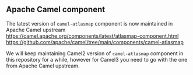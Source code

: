 ## Apache Camel component
The latest version of `camel-atlasmap` component is now maintained in Apache Camel upstream
https://camel.apache.org/components/latest/atlasmap-component.html
https://github.com/apache/camel/tree/main/components/camel-atlasmap

We will keep maintaining Camel2 version of `camel-atlasmap` component in this repository for a while, however for Camel3 you need to go with the one from Apache Camel upstream.